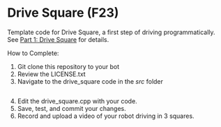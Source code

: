 # Drive Square (F23)

Template code for Drive Square, a first step of driving programmatically.
See [Part 1: Drive Square](https://hellorob.org/projects/p1#sec_square) for details.

How to Complete:
1. Git clone this repository to your bot
2. Review the LICENSE.txt
3. Navigate to the drive_square code in the *src* folder
   ```> cd drive-square-f23/src/
   ```
4. Edit the drive_square.cpp with your code.
5. Save, test, and commit your changes.
6. Record and upload a video of your robot driving in 3 squares. 
